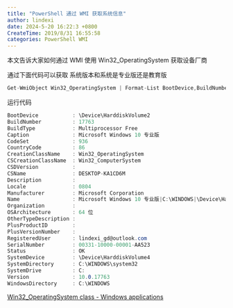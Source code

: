 ```yaml
---
title: "PowerShell 通过 WMI 获取系统信息"
author: lindexi
date: 2024-5-20 16:22:3 +0800
CreateTime: 2019/8/31 16:55:58
categories: PowerShell WMI
---
```


本文告诉大家如何通过 WMI 使用 Win32_OperatingSystem 获取设备厂商

<!--more-->


<!-- CreateTime:2019/8/31 16:55:58 -->


<!-- 标签：PowerShell,WMI -->

通过下面代码可以获取 系统版本和系统是专业版还是教育版

```csharp
Get-WmiObject Win32_OperatingSystem | Format-List BootDevice,BuildNumber,BuildType,Caption,CodeSet,CountryCode,CreationClassName,CSCreationClassName,CSDVersion,CSName,Description,Locale,Manufacturer,Name,Organization,OSArchitecture,OtherTypeDescription,PlusProductID,PlusVersionNumber,RegisteredUser,SerialNumber,Status,SystemDevice,SystemDirectory,SystemDrive,Version,WindowsDirectory
```

运行代码

```csharp
BootDevice           : \Device\HarddiskVolume2
BuildNumber          : 17763
BuildType            : Multiprocessor Free
Caption              : Microsoft Windows 10 专业版
CodeSet              : 936
CountryCode          : 86
CreationClassName    : Win32_OperatingSystem
CSCreationClassName  : Win32_ComputerSystem
CSDVersion           :
CSName               : DESKTOP-KA1CD6M
Description          :
Locale               : 0804
Manufacturer         : Microsoft Corporation
Name                 : Microsoft Windows 10 专业版|C:\WINDOWS|\Device\Harddisk0\Partition4
Organization         :
OSArchitecture       : 64 位
OtherTypeDescription :
PlusProductID        :
PlusVersionNumber    :
RegisteredUser       : lindexi_gd@outlook.com
SerialNumber         : 00331-10000-00001-AA523
Status               : OK
SystemDevice         : \Device\HarddiskVolume4
SystemDirectory      : C:\WINDOWS\system32
SystemDrive          : C:
Version              : 10.0.17763
WindowsDirectory     : C:\WINDOWS
```

[Win32_OperatingSystem class - Windows applications](https://docs.microsoft.com/en-us/windows/desktop/cimwin32prov/win32-operatingsystem )


